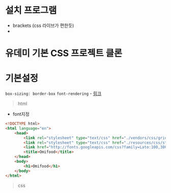 # 설치 프로그램
- brackets (css 라이브가 편한듯)
- 

# 유데미 기본 CSS 프로젝트 클론

# 기본설정
`box-sizing: border-box`
`font-rendering` - [링크](https://css-tricks.com/almanac/properties/t/text-rendering/)

> html

- font지정
```html
<!DOCTYPE html>
<html language="en">
    <head>
        <link rel="stylesheet" type="text/css" href="./vendors/css/grid.css">
        <link rel="stylesheet" type="text/css" href="./resources/css/style.css">
        <link href="http://fonts.googleapis.com/css?family=Lato:100,300,400,300italic" rel='stylesheet' type="text/css">
        <title>Omifood</title>
    </head>
    <body>
        <h1>Omifood</h1>
    </body>
</html>
```

> css

```css

```
